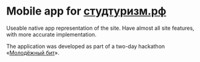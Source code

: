 # Mobile app for [студтуризм.рф](студтуризм.рф)

Useable native app representation of the site. Have almost all site features, with more accurate implementation.

The application was developed as part of a two-day hackathon «[Молодёжный бит](https://youthbit.ru/)».
